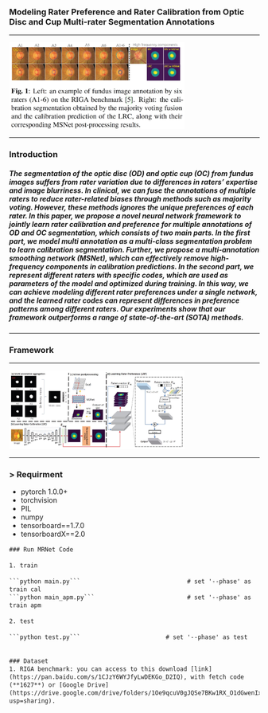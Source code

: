 ### Modeling Rater Preference and Rater Calibration from Optic Disc and Cup Multi-rater Segmentation Annotations
------

<img src="https://github.com/Guoxt/RPRC/blob/master/image0.png" alt="Image Alt Text" style="max-width:70%; height:auto;">

------
### Introduction 

##### The segmentation of the optic disc (OD) and optic cup (OC) from fundus images suffers from rater variation due to differences in raters’ expertise and image blurriness. In clinical, we can fuse the annotations of multiple raters to reduce rater-related biases through methods such as majority voting. However, these methods ignores the unique preferences of each rater. In this paper, we propose a novel neural network framework to jointly learn rater calibration and preference for multiple annotations of OD and OC segmentation, which consists of two main parts. In the first part, we model multi annotation as a multi-class segmentation problem to learn calibration segmentation. Further, we propose a multi-annotation smoothing network (MSNet), which can effectively remove high-frequency components in calibration predictions. In the second part, we represent different raters with specific codes, which are used as parameters of the model and optimized during training. In this way, we can achieve modeling different rater preferences under a single network, and the learned rater codes can represent differences in preference patterns among different raters. Our experiments show that our framework outperforms a range of state-of-the-art (SOTA) methods.
------
### Framework
------

<img src="https://github.com/Guoxt/RPRC/blob/master/image1.png" alt="Image Alt Text" style="max-width:70%; height:auto;">

------
### > Requirment
+ pytorch 1.0.0+
+ torchvision
+ PIL
+ numpy
+ tensorboard==1.7.0
+ tensorboardX==2.0

```
### Run MRNet Code

1. train

```python main.py```                              # set '--phase' as train cal
```python main_apm.py```                          # set '--phase' as train apm

2. test

```python test.py```                        # set '--phase' as test


### Dataset
1. RIGA benchmark: you can access to this download [link](https://pan.baidu.com/s/1CJzY6WYJfyLwDEKGo_D2IQ), with fetch code (**1627**) or [Google Drive](https://drive.google.com/drive/folders/1Oe9qcuV0gJQSe7BKw1RX_O1dGwenIx9i?usp=sharing). 
```
